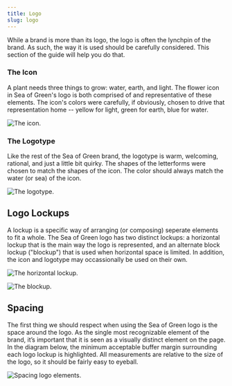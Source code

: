 ```yaml
---
title: Logo
slug: logo
---
```


While a brand is more than its logo, the logo is often the lynchpin of the brand. As such, the way it is used should be carefully considered. This section of the guide will help you do that.

### The Icon

A plant needs three things to grow: water, earth, and light. The flower icon in Sea of Green's logo is both comprised of and representative of these elements. The icon's colors were carefully, if obviously, chosen to drive that representation home -- yellow for light, green for earth, blue for water.

![The icon.](/images/logo_logo-icon.png)

### The Logotype

Like the rest of the Sea of Green brand, the logotype is warm, welcoming, rational, and just a little bit quirky. The shapes of the letterforms were chosen to match the shapes of the icon. The color should always match the water (or sea) of the icon.

![The logotype.](/images/logo_logo-type.png)

## Logo Lockups

A lockup is a specific way of arranging (or composing) seperate elements to fit a whole. The Sea of Green logo has two distinct lockups: a horizontal lockup that is the main way the logo is represented, and an alternate block lockup ("blockup") that is used when horizontal space is limited. In addition, the icon and logotype may occassionally be used on their own.

![The horizontal lockup.](/images/logo_logo-wide.png)

![The blockup.](/images/logo_logo-block.png)

## Spacing

The first thing we should respect when using the Sea of Green logo is the space around the logo. As the single most recognizable element of the brand, it’s important that it is seen as a visually distinct element on the page. In the diagram below, the minimum acceptable buffer margin surrounding each logo lockup is highlighted. All measurements are relative to the size of the logo, so it should be fairly easy to eyeball.

![Spacing logo elements.](/images/logo_logo-spacing.png)
